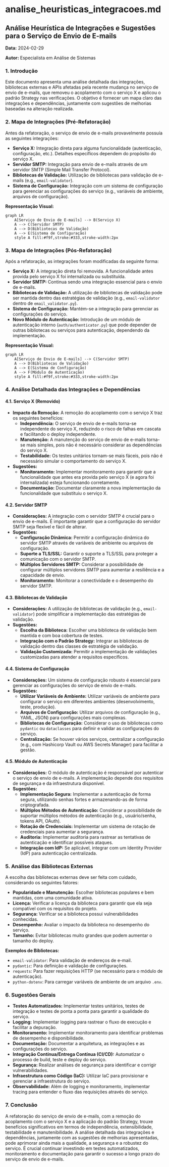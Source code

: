 # analise_heuristicas_integracoes.md

## Análise Heurística de Integrações e Sugestões para o Serviço de Envio de E-mails

**Data:** 2024-02-29

**Autor:** Especialista em Análise de Sistemas

### 1. Introdução

Este documento apresenta uma análise detalhada das integrações, bibliotecas externas e APIs afetadas pela recente mudança no serviço de envio de e-mails, que removeu o acoplamento com o serviço X e aplicou o padrão Strategy nas verificações. O objetivo é fornecer um mapa claro das integrações e dependências, juntamente com sugestões de melhorias baseadas na alteração realizada.

### 2. Mapa de Integrações (Pré-Refatoração)

Antes da refatoração, o serviço de envio de e-mails provavelmente possuía as seguintes integrações:

*   **Serviço X:** Integração direta para alguma funcionalidade (autenticação, configuração, etc.). Detalhes específicos dependem do propósito do serviço X.
*   **Servidor SMTP:** Integração para envio de e-mails através de um servidor SMTP (Simple Mail Transfer Protocol).
*   **Bibliotecas de Validação:** Utilização de bibliotecas para validação de e-mails (e.g., `email-validator`).
*   **Sistema de Configuração:** Integração com um sistema de configuração para gerenciar as configurações do serviço (e.g., variáveis de ambiente, arquivos de configuração).

**Representação Visual:**

```mermaid
graph LR
    A[Serviço de Envio de E-mails] --> B(Serviço X)
    A --> C(Servidor SMTP)
    A --> D(Bibliotecas de Validação)
    A --> E(Sistema de Configuração)
    style A fill:#f9f,stroke:#333,stroke-width:2px
```

### 3. Mapa de Integrações (Pós-Refatoração)

Após a refatoração, as integrações foram modificadas da seguinte forma:

*   **Serviço X:** A integração direta foi removida. A funcionalidade antes provida pelo serviço X foi internalizada ou substituída.
*   **Servidor SMTP:** Continua sendo uma integração essencial para o envio de e-mails.
*   **Bibliotecas de Validação:** A utilização de bibliotecas de validação pode ser mantida dentro das estratégias de validação (e.g., `email-validator` dentro de `email_validator.py`).
*   **Sistema de Configuração:** Mantém-se a integração para gerenciar as configurações do serviço.
*   **Novo Módulo de Autenticação:** Introdução de um módulo de autenticação interno (`auth/authenticator.py`) que pode depender de outras bibliotecas ou serviços para autenticação, dependendo da implementação.

**Representação Visual:**

```mermaid
graph LR
    A[Serviço de Envio de E-mails] --> C(Servidor SMTP)
    A --> D(Bibliotecas de Validação)
    A --> E(Sistema de Configuração)
    A --> F(Módulo de Autenticação)
    style A fill:#f9f,stroke:#333,stroke-width:2px
```

### 4. Análise Detalhada das Integrações e Dependências

#### 4.1. Serviço X (Removido)

*   **Impacto da Remoção:** A remoção do acoplamento com o serviço X traz os seguintes benefícios:
    *   **Independência:** O serviço de envio de e-mails torna-se independente do serviço X, reduzindo o risco de falhas em cascata e facilitando o deploy independente.
    *   **Manutenção:** A manutenção do serviço de envio de e-mails torna-se mais simples, pois não é necessário considerar as dependências do serviço X.
    *   **Testabilidade:** Os testes unitários tornam-se mais fáceis, pois não é necessário simular o comportamento do serviço X.
*   **Sugestões:**
    *   **Monitoramento:** Implementar monitoramento para garantir que a funcionalidade que antes era provida pelo serviço X (e agora foi internalizada) esteja funcionando corretamente.
    *   **Documentação:** Documentar claramente a nova implementação da funcionalidade que substituiu o serviço X.

#### 4.2. Servidor SMTP

*   **Considerações:** A integração com o servidor SMTP é crucial para o envio de e-mails. É importante garantir que a configuração do servidor SMTP seja flexível e fácil de alterar.
*   **Sugestões:**
    *   **Configuração Dinâmica:** Permitir a configuração dinâmica do servidor SMTP através de variáveis de ambiente ou arquivos de configuração.
    *   **Suporte a TLS/SSL:** Garantir o suporte a TLS/SSL para proteger a comunicação com o servidor SMTP.
    *   **Múltiplos Servidores SMTP:** Considerar a possibilidade de configurar múltiplos servidores SMTP para aumentar a resiliência e a capacidade de envio.
    *   **Monitoramento:** Monitorar a conectividade e o desempenho do servidor SMTP.

#### 4.3. Bibliotecas de Validação

*   **Considerações:** A utilização de bibliotecas de validação (e.g., `email-validator`) pode simplificar a implementação das estratégias de validação.
*   **Sugestões:**
    *   **Escolha da Biblioteca:** Escolher uma biblioteca de validação bem mantida e com boa cobertura de testes.
    *   **Integração com o Padrão Strategy:** Integrar as bibliotecas de validação dentro das classes de estratégia de validação.
    *   **Validação Customizada:** Permitir a implementação de validações customizadas para atender a requisitos específicos.

#### 4.4. Sistema de Configuração

*   **Considerações:** Um sistema de configuração robusto é essencial para gerenciar as configurações do serviço de envio de e-mails.
*   **Sugestões:**
    *   **Utilizar Variáveis de Ambiente:** Utilizar variáveis de ambiente para configurar o serviço em diferentes ambientes (desenvolvimento, teste, produção).
    *   **Arquivos de Configuração:** Utilizar arquivos de configuração (e.g., YAML, JSON) para configurações mais complexas.
    *   **Bibliotecas de Configuração:** Considerar o uso de bibliotecas como `pydantic` ou `dataclasses` para definir e validar as configurações do serviço.
    *   **Centralização:** Se houver vários serviços, centralizar a configuração (e.g., com Hashicorp Vault ou AWS Secrets Manager) para facilitar a gestão.

#### 4.5. Módulo de Autenticação

*   **Considerações:** O módulo de autenticação é responsável por autenticar o serviço de envio de e-mails. A implementação depende dos requisitos de segurança e da infraestrutura disponível.
*   **Sugestões:**
    *   **Implementação Segura:** Implementar a autenticação de forma segura, utilizando senhas fortes e armazenando-as de forma criptografada.
    *   **Múltiplos Métodos de Autenticação:** Considerar a possibilidade de suportar múltiplos métodos de autenticação (e.g., usuário/senha, tokens API, OAuth).
    *   **Rotação de Credenciais:** Implementar um sistema de rotação de credenciais para aumentar a segurança.
    *   **Auditoria:** Implementar auditoria para rastrear as tentativas de autenticação e identificar possíveis ataques.
    *   **Integração com IdP:** Se aplicável, integrar com um Identity Provider (IdP) para autenticação centralizada.

### 5. Análise das Bibliotecas Externas

A escolha das bibliotecas externas deve ser feita com cuidado, considerando os seguintes fatores:

*   **Popularidade e Manutenção:** Escolher bibliotecas populares e bem mantidas, com uma comunidade ativa.
*   **Licença:** Verificar a licença da biblioteca para garantir que ela seja compatível com os requisitos do projeto.
*   **Segurança:** Verificar se a biblioteca possui vulnerabilidades conhecidas.
*   **Desempenho:** Avaliar o impacto da biblioteca no desempenho do serviço.
*   **Tamanho:** Evitar bibliotecas muito grandes que podem aumentar o tamanho do deploy.

**Exemplos de Bibliotecas:**

*   `email-validator`: Para validação de endereços de e-mail.
*   `pydantic`: Para definição e validação de configurações.
*   `requests`: Para fazer requisições HTTP (se necessário para o módulo de autenticação).
*   `python-dotenv`: Para carregar variáveis de ambiente de um arquivo `.env`.

### 6. Sugestões Gerais

*   **Testes Automatizados:** Implementar testes unitários, testes de integração e testes de ponta a ponta para garantir a qualidade do serviço.
*   **Logging:** Implementar logging para rastrear o fluxo de execução e facilitar a depuração.
*   **Monitoramento:** Implementar monitoramento para identificar problemas de desempenho e disponibilidade.
*   **Documentação:** Documentar a arquitetura, as integrações e as configurações do serviço.
*   **Integração Contínua/Entrega Contínua (CI/CD):** Automatizar o processo de build, teste e deploy do serviço.
*   **Segurança:** Realizar análises de segurança para identificar e corrigir vulnerabilidades.
*   **Infraestrutura como Código (IaC):** Utilizar IaC para provisionar e gerenciar a infraestrutura do serviço.
*   **Observabilidade:** Além de logging e monitoramento, implementar tracing para entender o fluxo das requisições através do serviço.

### 7. Conclusão

A refatoração do serviço de envio de e-mails, com a remoção do acoplamento com o serviço X e a aplicação do padrão Strategy, trouxe benefícios significativos em termos de independência, extensibilidade, testabilidade e manutenibilidade. A análise detalhada das integrações e dependências, juntamente com as sugestões de melhorias apresentadas, pode aprimorar ainda mais a qualidade, a segurança e a robustez do serviço. É crucial continuar investindo em testes automatizados, monitoramento e documentação para garantir o sucesso a longo prazo do serviço de envio de e-mails.